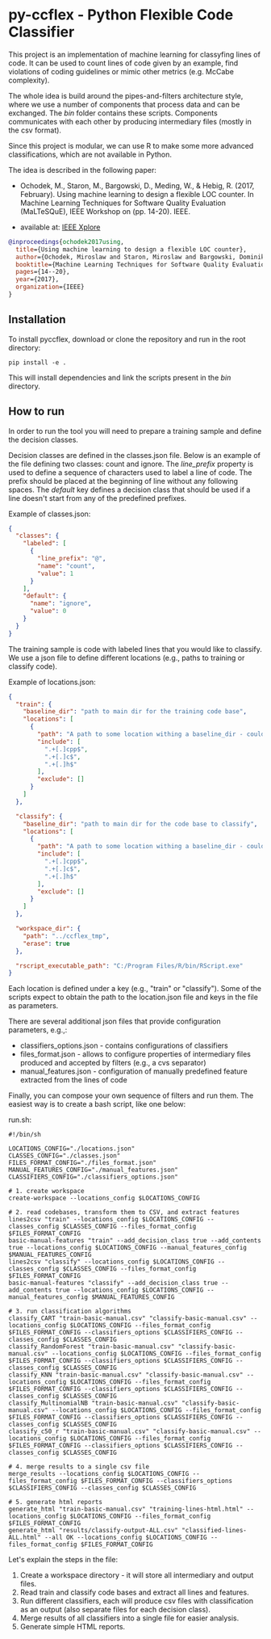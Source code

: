 # py-ccflex - Python Flexible Code Classifier
This project is an implementation of machine learning for classyfing lines of code. It can be used to count lines of 
code given by an example, find violations of coding guidelines or mimic other metrics (e.g. McCabe complexity). 

The whole idea is build around the pipes-and-filters architecture style, where we use a number of components that 
process data and can be exchanged. The _bin_ folder contains these scripts. Components communicates with each other by
producing intermediary files (mostly in the csv format). 

Since this project is modular, we can use R to make some more advanced classifications, which are not available in Python.

The idea is described in the following paper:
* Ochodek, M., Staron, M., Bargowski, D., Meding, W., & Hebig, R. (2017, February). Using machine learning to 
design a flexible LOC counter. In Machine Learning Techniques for Software Quality Evaluation (MaLTeSQuE), 
IEEE Workshop on (pp. 14-20). IEEE.

* available at: [IEEE Xplore](http://ieeexplore.ieee.org/abstract/document/7882011/)

```bibtex
@inproceedings{ochodek2017using,
  title={Using machine learning to design a flexible LOC counter},
  author={Ochodek, Miroslaw and Staron, Miroslaw and Bargowski, Dominik and Meding, Wilhelm and Hebig, Regina},
  booktitle={Machine Learning Techniques for Software Quality Evaluation (MaLTeSQuE), IEEE Workshop on},
  pages={14--20},
  year={2017},
  organization={IEEE}
}
``` 

## Installation

To install pyccflex, download or clone the repository and run in the root directory:
```
pip install -e .
```
This will install dependencies and link the scripts present in the _bin_ directory.

## How to run 

In order to run the tool you will need to prepare a training sample and define the decision classes. 

Decision classes are defined in the classes.json file. Below is an example of the file defining two classes: 
count and ignore. The _line_prefix_ property is used to define a sequence of characters used to label a line of code. 
The prefix should be placed at the beginning of line without any following spaces. 
The _default_ key defines a decision class that should
be used if a line doesn't start from any of the predefined prefixes.  
 
Example of classes.json:
```json
{
  "classes": {
    "labeled": [
      {
        "line_prefix": "@",
        "name": "count",
        "value": 1
      }
    ],
    "default": {
      "name": "ignore",
      "value": 0
    }
  }
}
```

The training sample is code with labeled lines that you would like to classify. We use a json file
to define different locations (e.g., paths to training or classify code). 

Example of locations.json:
```json
{
  "train": {
    "baseline_dir": "path to main dir for the training code base",
    "locations": [
      {
        "path": "A path to some location withing a baseline_dir - could be the same as baseline_dir",
        "include": [
          ".+[.]cpp$",
          ".+[.]c$",
          ".+[.]h$"
        ],
        "exclude": []
      }
    ]
  },

  "classify": {
    "baseline_dir": "path to main dir for the code base to classify",
    "locations": [
      {
        "path": "A path to some location withing a baseline_dir - could be the same as baseline_dir",
        "include": [
          ".+[.]cpp$",
          ".+[.]c$",
          ".+[.]h$"
        ],
        "exclude": []
      }
    ]
  },

  "workspace_dir": {
    "path": "../ccflex_tmp",
    "erase": true
  },

  "rscript_executable_path": "C:/Program Files/R/bin/RScript.exe" 
}

```

Each location is defined under a key (e.g., "train" or "classify"). Some of the scripts
expect to obtain the path to the location.json file and keys in the file as parameters.

There are several additional json files that provide configuration parameters, e.g.,:
* classifiers_options.json - contains configurations of classifiers 
* files_format.json - allows to configure properties of intermediary files produced
and accepted by filters (e.g., a cvs separator)
* manual_features.json - configuration of manually predefined feature extracted
from the lines of code 

Finally, you can compose your own sequence of filters and run them. 
The easiest way is to create a bash script, like one below:

run.sh:
```
#!/bin/sh

LOCATIONS_CONFIG="./locations.json"
CLASSES_CONFIG="./classes.json"
FILES_FORMAT_CONFIG="./files_format.json"
MANUAL_FEATURES_CONFIG="./manual_features.json"
CLASSIFIERS_CONFIG="./classifiers_options.json"

# 1. create workspace
create-workspace --locations_config $LOCATIONS_CONFIG

# 2. read codebases, transform them to CSV, and extract features
lines2csv "train" --locations_config $LOCATIONS_CONFIG --classes_config $CLASSES_CONFIG --files_format_config $FILES_FORMAT_CONFIG
basic-manual-features "train" --add_decision_class true --add_contents true --locations_config $LOCATIONS_CONFIG --manual_features_config $MANUAL_FEATURES_CONFIG
lines2csv "classify" --locations_config $LOCATIONS_CONFIG --classes_config $CLASSES_CONFIG --files_format_config $FILES_FORMAT_CONFIG
basic-manual-features "classify" --add_decision_class true --add_contents true --locations_config $LOCATIONS_CONFIG --manual_features_config $MANUAL_FEATURES_CONFIG

# 3. run classification algorithms
classify_CART "train-basic-manual.csv" "classify-basic-manual.csv" --locations_config $LOCATIONS_CONFIG --files_format_config $FILES_FORMAT_CONFIG --classifiers_options $CLASSIFIERS_CONFIG --classes_config $CLASSES_CONFIG
classify_RandomForest "train-basic-manual.csv" "classify-basic-manual.csv" --locations_config $LOCATIONS_CONFIG --files_format_config $FILES_FORMAT_CONFIG --classifiers_options $CLASSIFIERS_CONFIG --classes_config $CLASSES_CONFIG
classify_KNN "train-basic-manual.csv" "classify-basic-manual.csv" --locations_config $LOCATIONS_CONFIG --files_format_config $FILES_FORMAT_CONFIG --classifiers_options $CLASSIFIERS_CONFIG --classes_config $CLASSES_CONFIG
classify_MultinomialNB "train-basic-manual.csv" "classify-basic-manual.csv" --locations_config $LOCATIONS_CONFIG --files_format_config $FILES_FORMAT_CONFIG --classifiers_options $CLASSIFIERS_CONFIG --classes_config $CLASSES_CONFIG
classify_c50_r "train-basic-manual.csv" "classify-basic-manual.csv" --locations_config $LOCATIONS_CONFIG --files_format_config $FILES_FORMAT_CONFIG --classifiers_options $CLASSIFIERS_CONFIG --classes_config $CLASSES_CONFIG

# 4. merge results to a single csv file
merge_results --locations_config $LOCATIONS_CONFIG --files_format_config $FILES_FORMAT_CONFIG --classifiers_options $CLASSIFIERS_CONFIG --classes_config $CLASSES_CONFIG

# 5. generate html reports
generate_html "train-basic-manual.csv" "training-lines-html.html" --locations_config $LOCATIONS_CONFIG --files_format_config $FILES_FORMAT_CONFIG
generate_html "results/classify-output-ALL.csv" "classified-lines-ALL.html" --all OK --locations_config $LOCATIONS_CONFIG --files_format_config $FILES_FORMAT_CONFIG

```

Let's explain the steps in the file:
1. Create a workspace directory - it will store all intermediary and output files.
1. Read train and classify code bases and extract all lines and features.
1. Run different classifiers, each will produce csv files with classification as 
an output (also separate files for each decision class).
1. Merge results of all classifiers into a single file for easier analysis.
1. Generate simple HTML reports.
